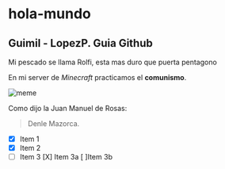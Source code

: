 # hola-mundo
## Guimil - LopezP. Guia Github

Mi pescado se llama Rolfi, esta mas duro que puerta pentagono

En mi server de *Minecraft* practicamos el **comunismo**.

![meme](https://i.redd.it/b9gbqn1czkp21.jpg)

Como dijo la Juan Manuel de Rosas:

> Denle Mazorca.

- [X] Item 1
- [X] Item 2
- [ ] Item 3
   [X] Item 3a
   [ ]Item 3b
